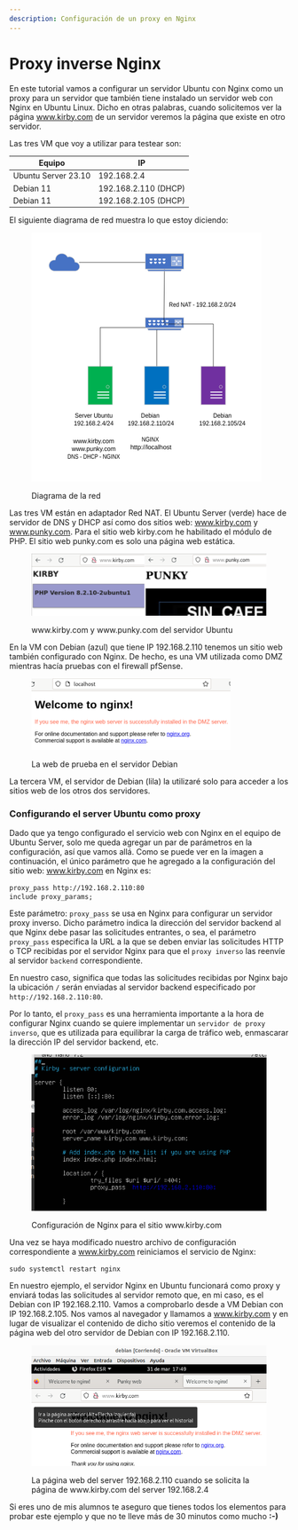 ```yaml
---
description: Configuración de un proxy en Nginx
---
```


# Proxy inverse Nginx

En este tutorial vamos a configurar un servidor Ubuntu con Nginx como un proxy para un servidor que también tiene instalado un servidor web con Nginx en Ubuntu Linux. Dicho en otras palabras, cuando solicitemos ver la página www.kirby.com de un servidor veremos la página que existe en otro servidor.

Las tres VM que voy a utilizar para testear son:

| Equipo              | IP                   |
| ------------------- | -------------------- |
| Ubuntu Server 23.10 | 192.168.2.4          |
| Debian 11           | 192.168.2.110 (DHCP) |
| Debian 11           | 192.168.2.105 (DHCP) |

El siguiente diagrama de red muestra lo que estoy diciendo:

<figure><img src="../../.gitbook/assets/image (1) (1).png" alt=""><figcaption><p>Diagrama de la red</p></figcaption></figure>

Las tres VM  están en adaptador Red NAT. El Ubuntu Server (verde) hace de servidor de DNS y DHCP así como dos sitios web: www.kirby.com y www.punky.com.  Para el sitio web kirby.com he habilitado el módulo de PHP. El sitio web punky.com es solo una página web estática.&#x20;

<figure><img src="../../.gitbook/assets/image (5) (1).png" alt=""><figcaption><p>www.kirby.com y www.punky.com del servidor Ubuntu</p></figcaption></figure>

En la VM con Debian (azul) que tiene IP 192.168.2.110 tenemos un sitio web también configurado con Nginx. De hecho, es una VM utilizada como DMZ mientras hacía pruebas con el firewall pfSense.

<figure><img src="../../.gitbook/assets/image (6).png" alt="" width="359"><figcaption><p>La web de prueba en el servidor Debian</p></figcaption></figure>

La tercera VM, el servidor de Debian (lila) la utilizaré solo para acceder a los sitios web de los otros dos servidores.

### Configurando el server Ubuntu como proxy

Dado que ya tengo configurado el servicio web con Nginx en el equipo de Ubuntu Server, solo me queda agregar un par de parámetros en la configuración, así que vamos allá. Como se puede ver en la imagen a continuación, el único parámetro que he agregado a la configuración del sitio web: www.kirby.com en Nginx es:

```
proxy_pass http://192.168.2.110:80
include proxy_params;
```

Este parámetro: `proxy_pass` se usa en Nginx para configurar un servidor proxy inverso. Dicho  parámetro indica la dirección del servidor backend al que Nginx debe pasar las solicitudes entrantes, o sea, el parámetro `proxy_pass` especifica la URL a la que se deben enviar las solicitudes HTTP o TCP recibidas por el servidor Nginx para que el `proxy inverso` las reenvíe al servidor `backend` correspondiente.&#x20;

En nuestro caso, significa que todas las solicitudes recibidas por Nginx bajo la ubicación `/` serán enviadas al servidor backend especificado por `http://192.168.2.110:80`.

Por lo tanto, el `proxy_pass` es una herramienta  importante a la hora de configurar Nginx cuando se quiere implementar un `servidor de proxy inverso`, que  es utilizada para equilibrar la carga de tráfico web, enmascarar la dirección IP del servidor backend, etc.

<figure><img src="../../.gitbook/assets/image (3) (1).png" alt=""><figcaption><p>Configuración de Nginx para el sitio www.kirby.com</p></figcaption></figure>

Una vez se haya modificado nuestro archivo de configuración correspondiente a www.kirby.com reiniciamos el servicio de Nginx:

```
sudo systemctl restart nginx
```

En nuestro ejemplo, el servidor Nginx en Ubuntu funcionará como proxy y enviará todas las solicitudes al servidor remoto que, en mi caso, es el Debian con IP 192.168.2.110. Vamos a comprobarlo desde a VM Debian con IP 192.168.2.105. Nos vamos al navegador y llamamos a www.kirby.com y en lugar de visualizar el contenido de dicho sitio veremos el contenido de la página web del otro servidor de Debian con IP 192.168.2.110.&#x20;

<figure><img src="../../.gitbook/assets/image (4) (1).png" alt=""><figcaption><p>La página web del server 192.168.2.110 cuando se solicita la página de www.kirby.com del server 192.168.2.4</p></figcaption></figure>

Si eres uno de mis alumnos te aseguro que tienes todos los elementos para probar este ejemplo y que no te lleve más de 30 minutos como mucho **:-)**

